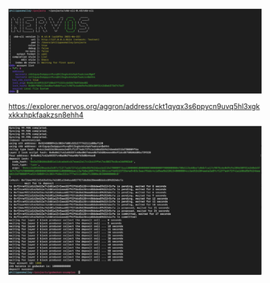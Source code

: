 ![Alt text](accounts-list.png?raw=true "Account List")

https://explorer.nervos.org/aggron/address/ckt1qyqx3s6ppycn9uvq5hl3xgkxkkxhpkfaakzsn8ehh4


![Alt text](l2-deposit-output.png?raw=true "L2 Deposit")

